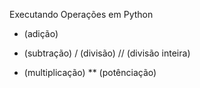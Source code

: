 Executando Operações em Python

+ (adição)
- (subtração)
/ (divisão)
// (divisão inteira)
* (multiplicação)
** (potênciação)
